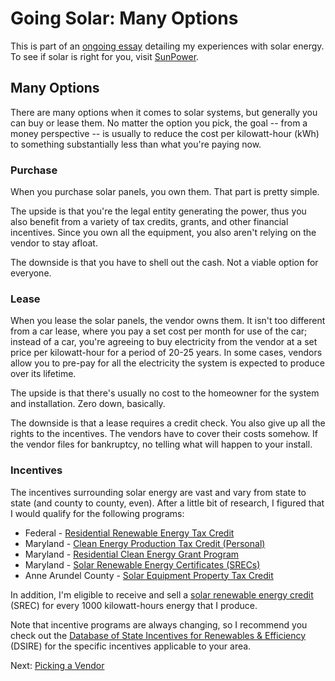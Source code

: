 <!-- title: Solar Options -->
<!-- categories: howto,essay -->
<!-- tags: solar -->
<!-- published: 2014-12-07T15:52:00-05:00 -->
<!-- updated: 2020-08-09T17:09:00-05:00 -->
<!-- summary: Part of the Going Solar series. A quick overview of the various options when investigating solar power. -->

# Going Solar: Many Options

This is part of an [ongoing essay](/v2/solar/) detailing my experiences with solar energy. To see if solar is right for you, visit [SunPower](https://tinyurl.com/y34p2jhu).

## Many Options

There are many options when it comes to solar systems, but generally you can buy or lease them. No matter the option you pick, the goal -- from a money perspective -- is usually to reduce the cost per kilowatt-hour (kWh) to something substantially less than what you're paying now.

### Purchase

When you purchase solar panels, you own them. That part is pretty simple.

The upside is that you're the legal entity generating the power, thus you also benefit from a variety of tax credits, grants, and other financial incentives. Since you own all the equipment, you also aren't relying on the vendor to stay afloat.

The downside is that you have to shell out the cash. Not a viable option for everyone.

### Lease

When you lease the solar panels, the vendor owns them. It isn't too different from a car lease, where you pay a set cost per month for use of the car; instead of a car, you're agreeing to buy electricity from the vendor at a set price per kilowatt-hour for a period of 20-25 years. In some cases, vendors allow you to pre-pay for all the electricity the system is expected to produce over its lifetime.

The upside is that there's usually no cost to the homeowner for the system and installation. Zero down, basically.

The downside is that a lease requires a credit check. You also give up all the rights to the incentives. The vendors have to cover their costs somehow. If the vendor files for bankruptcy, no telling what will happen to your install.

### Incentives

The incentives surrounding solar energy are vast and vary from state to state (and county to county, even). After a little bit of research, I figured that I would qualify for the following programs:

* Federal - [Residential Renewable Energy Tax Credit](https://www.seia.org/policy/finance-tax/solar-investment-tax-credit)
* Maryland - [Clean Energy Production Tax Credit (Personal)](https://energy.maryland.gov/business/Pages/incentives/cleanenergytaxcredit.aspx)
* Maryland - [Residential Clean Energy Grant Program](https://energy.maryland.gov/residential/Pages/incentives/CleanEnergyGrants.aspx)
* Maryland - [Solar Renewable Energy Certificates (SRECs)](https://www.srectrade.com/srec_markets/maryland)
* Anne Arundel County - [Solar Equipment Property Tax Credit](https://programs.dsireusa.org/system/program/detail/2908)

In addition, I'm eligible to receive and sell a [solar renewable energy credit](https://en.wikipedia.org/wiki/Solar_Renewable_Energy_Certificate) (SREC) for every 1000 kilowatt-hours energy that I produce.

Note that incentive programs are always changing, so I recommend you check out the [Database of State Incentives for Renewables & Efficiency](https://www.dsireusa.org) (DSIRE) for the specific incentives applicable to your area.

Next: [Picking a Vendor](/v2/solar/solar-vendors.html)
